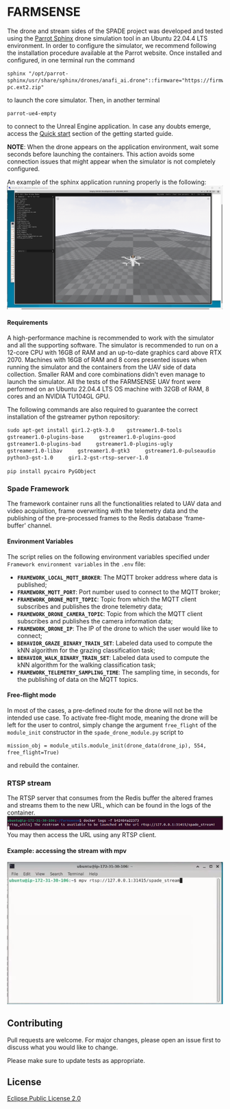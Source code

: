 <!--
  ~ Copyright (c) 2024 FORCERA, LDA
  ~ 
  ~ This program and the accompanying materials are made available under the
  ~ terms of the Eclipse Public License 2.0 which is available at
  ~ http://www.eclipse.org/legal/epl-2.0.
  ~ 
  ~ SPDX-License-Identifier: EPL-2.0
-->

# FARMSENSE

The drone and stream sides of the SPADE project was developed and tested using the [Parrot Sphinx](https://developer.parrot.com/docs/sphinx/index.html) drone simulation tool in an Ubuntu 22.04.4 LTS environment. In order to configure the simulator, we recommend following the installation procedure available at the Parrot website. Once installed and configured, in one terminal run the command
```
sphinx "/opt/parrot-sphinx/usr/share/sphinx/drones/anafi_ai.drone"::firmware="https://firmware.parrot.com/Versions/anafi2/pc/%23latest/images/anafi2-pc.ext2.zip"
```
to launch the core simulator. Then, in another terminal
```
parrot-ue4-empty
```
to connect to the Unreal Engine application. In case any doubts emerge, access the [Quick start](https://developer.parrot.com/docs/sphinx/quickstart.html) section of the getting started guide.

**NOTE**: When the drone appears on the application environment, wait some seconds before launching the containers. This action avoids some connection issues that might appear when the simulator is not completely configured. 

An example of the sphinx application running properly is the following:
![app_launch](docs/app_launch.png)

#### Requirements
A high-performance machine is recommended to work with the simulator and all the supporting software. The simulator is recommended to run on a 12-core CPU with 16GB of RAM and an up-to-date graphics card above RTX 2070. Machines with 16GB of RAM and 8 cores presented issues when running the simulator and the containers from the UAV side of data collection. Smaller RAM and core combinations didn't even manage to launch the simulator. 
All the tests of the FARMSENSE UAV front were performed on an Ubuntu 22.04.4 LTS OS machine with 32GB of RAM, 8 cores and an NVIDIA TU104GL GPU.

The following commands are also required to guarantee the correct installation of the gstreamer python repository:
```
sudo apt-get install gir1.2-gtk-3.0    gstreamer1.0-tools     gstreamer1.0-plugins-base     gstreamer1.0-plugins-good     gstreamer1.0-plugins-bad     gstreamer1.0-plugins-ugly     gstreamer1.0-libav     gstreamer1.0-gtk3     gstreamer1.0-pulseaudio     python3-gst-1.0     gir1.2-gst-rtsp-server-1.0

pip install pycairo PyGObject
```

### Spade Framework
The framework container runs all the functionalities related to UAV data and video acquisition, frame overwriting with the telemetry data and the publishing of the pre-processed frames to the Redis database 'frame-buffer' channel.

#### Environment Variables
The script relies on the following environment variables specified under `Framework environment variables` in the `.env` file:

- **`FRAMEWORK_LOCAL_MQTT_BROKER`**: The MQTT broker address where data is published;
- **`FRAMEWORK_MQTT_PORT`**: Port number used to connect to the MQTT broker;
- **`FRAMEWORK_DRONE_MQTT_TOPIC`**: Topic from which the MQTT client subscribes and publishes the drone telemetry data;
- **`FRAMEWORK_DRONE_CAMERA_TOPIC`**: Topic from which the MQTT client subscribes and publishes the camera information data;
- **`FRAMEWORK_DRONE_IP`**: The IP of the drone to which the user would like to connect;
- **`BEHAVIOR_GRAZE_BINARY_TRAIN_SET`**: Labeled data used to compute the kNN algorithm for the grazing classification task;
- **`BEHAVIOR_WALK_BINARY_TRAIN_SET`**: Labeled data used to compute the kNN algorithm for the walking classification task;
- **`FRAMEWORK_TELEMETRY_SAMPLING_TIME`**: The sampling time, in seconds, for the publishing of data on the MQTT topics.

#### Free-flight mode
In most of the cases, a pre-defined route for the drone will not be the intended use case. 
To activate free-flight mode, meaning the drone will be left for the user to control, simply change the argument `free_flight` of the `module_init` constructor in the `spade_drone_module.py` script to 

```plaintext
mission_obj = module_utils.module_init(drone_data(drone_ip), 554, free_flight=True)
```
and rebuild the container.

### RTSP stream
The RTSP server that consumes from the Redis buffer the altered frames and streams them to the new URL, which can be found in the logs of the container.
![url_container](docs/url_container.png)
You may then access the URL using any RTSP client.

#### Example: accessing the stream with mpv
![mpv_client](docs/rtsp_mpv_client.png)

## Contributing
Pull requests are welcome. For major changes, please open an issue first to discuss what you would like to change.

Please make sure to update tests as appropriate.

## License

[Eclipse Public License 2.0](https://www.eclipse.org/legal/epl-2.0/)
